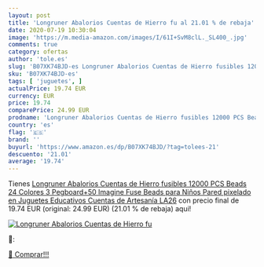 ```yaml
---
layout: post
title: 'Longruner Abalorios Cuentas de Hierro fu al 21.01 % de rebaja'
date: 2020-07-19 10:30:04
image: 'https://m.media-amazon.com/images/I/61I+SvM8clL._SL400_.jpg'
comments: true
category: ofertas
author: 'tole.es'
slug: 'B07XK74BJD-es Longruner Abalorios Cuentas de Hierro fusibles 12000 PCS...'
sku: 'B07XK74BJD-es'
tags: [ 'juguetes', ]
actualPrice: 19.74 EUR
currency: EUR
price: 19.74
comparePrice: 24.99 EUR
prodname: 'Longruner Abalorios Cuentas de Hierro fusibles 12000 PCS Beads 24 Colores 3 Pegboard+50 Imagine Fuse Beads para Niños Pared pixelado en Juguetes Educativos Cuentas de Artesanía LA26'
country: 'es'
flag: '🇪🇸'
brand: ''
buyurl: 'https://www.amazon.es/dp/B07XK74BJD/?tag=tolees-21'
descuento: '21.01'
average: '19.74'
---
```


Tienes [Longruner Abalorios Cuentas de Hierro fusibles 12000 PCS Beads 24 Colores 3 Pegboard+50 Imagine Fuse Beads para Niños Pared pixelado en Juguetes Educativos Cuentas de Artesanía LA26](https://www.amazon.es/dp/B07XK74BJD/?tag=tolees-21) con precio final de  19.74 EUR (original: 24.99 EUR) (21.01 %  de rebaja) aqui!

[![Longruner Abalorios Cuentas de Hierro fu](https://m.media-amazon.com/images/I/61I+SvM8clL._SL400_.jpg)](https://www.amazon.es/dp/B07XK74BJD/?tag=tolees-21)

🔎:


[🛒 Comprar!!!](https://www.amazon.es/dp/B07XK74BJD/?tag=tolees-21)
